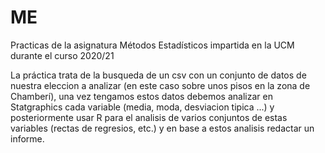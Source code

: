 # ME
Practicas de la asignatura Métodos Estadísticos impartida en la UCM durante el curso 2020/21

La práctica trata de la busqueda de un csv con un conjunto de datos de nuestra eleccion a analizar (en este caso sobre unos pisos en la zona de Chamberí), una vez tengamos estos datos debemos
analizar en Statgraphics cada variable (media, moda, desviacion tipica ...) y posteriormente usar R para
el analisis de varios conjuntos de estas variables (rectas de regresios, etc.) y
en base a estos analisis redactar un informe.
